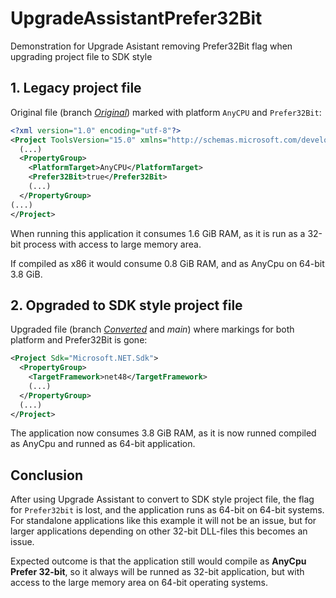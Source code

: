 # UpgradeAssistantPrefer32Bit
Demonstration for Upgrade Asistant removing Prefer32Bit flag when upgrading project file to SDK style

## 1. Legacy project file

Original file (branch _[Original](https://github.com/Gakk/UpgradeAssistantPrefer32Bit/tree/Original)_) marked with platform `AnyCPU` and `Prefer32Bit`:

```xml
<?xml version="1.0" encoding="utf-8"?>
<Project ToolsVersion="15.0" xmlns="http://schemas.microsoft.com/developer/msbuild/2003">
  (...)
  <PropertyGroup>
    <PlatformTarget>AnyCPU</PlatformTarget>
    <Prefer32Bit>true</Prefer32Bit>
    (...)
  </PropertyGroup>
(...)
</Project>
```

When running this application it consumes 1.6 GiB RAM, as it is run as a 32-bit process with access to large memory area.

If compiled as x86 it would consume 0.8 GiB RAM, and as AnyCpu on 64-bit 3.8 GiB.

## 2. Opgraded to SDK style project file

Upgraded file (branch _[Converted](https://github.com/Gakk/UpgradeAssistantPrefer32Bit/tree/Converted)_ and _main_) where markings for both platform and Prefer32Bit is gone:

```xml
<Project Sdk="Microsoft.NET.Sdk">
  <PropertyGroup>
    <TargetFramework>net48</TargetFramework>
    (...)
  </PropertyGroup>
  (...)
</Project>
```

The application now consumes 3.8 GiB RAM, as it is now runned compiled as AnyCpu and runned as 64-bit application.

## Conclusion

After using Upgrade Assistant to convert to SDK style project file, the flag for `Prefer32bit` is lost, and the application runs as 64-bit on 64-bit systems. For standalone applications like this example it will not be an issue, but for larger applications depending on other 32-bit DLL-files this becomes an issue.

Expected outcome is that the application still would compile as **AnyCpu Prefer 32-bit**, so it always will be runned as 32-bit application, but with access to the large memory area on 64-bit operating systems.
